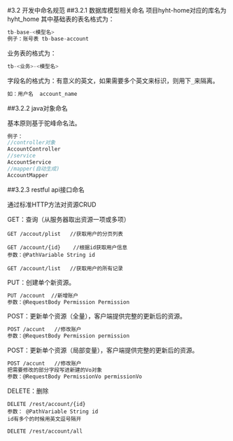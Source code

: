 #3.2 开发中命名规范
##3.2.1 数据库模型相关命名
项目hyht-home对应的库名为hyht_home
其中基础表的表名格式为：
```java
tb-base-<模型名>
例子：账号表 tb-base-account
```
业务表的格式为：

```java
tb-<业务>-<模型名>
```

字段名的格式为：有意义的英文，如果需要多个英文来标识，则用下`_`来隔离。

```java
如：用户名  account_name 
```

##3.2.2  java对象命名

基本原则基于驼峰命名法。

```java
例子：
//controller对象
AccountController
//service
AccountService
//mapper(自动生成)
AccountMapper
```

##3.2.3 restful api接口命名

通过标准HTTP方法对资源CRUD

GET：查询（从服务器取出资源一项或多项）

```
GET /accout/plist   //获取用户的分页列表

GET /account/{id}    //根据id获取用户信息
参数：@PathVariable String id

GET /account/list   //获取用户的所有记录
```

PUT：创建单个新资源。 

```html
PUT /account  //新增账户
参数：@RequestBody Permission Permission
```

POST：更新单个资源（全量），客户端提供完整的更新后的资源。

```html
POST /accunt   //修改账户
参数：@RequestBody Permission permission
```
POST：更新单个资源（局部变量），客户端提供完整的更新后的资源。

```html
POST /accunt   //修改账户
把需要修改的部分字段写进新建的Vo对象
参数：@RequestBody PermissionVo permissionVo
```
DELETE：删除

```
DELETE /rest/account/{id}
参数： @PathVariable String id
id有多个的时候用英文逗号隔开

DELETE /rest/account/all 
```

